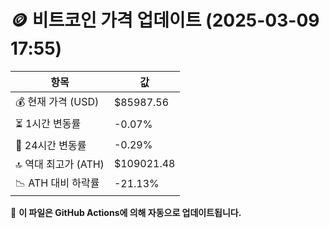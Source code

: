 # 🪙 비트코인 가격 업데이트 (2025-03-09 17:55)

| 항목                | 값 |
|--------------------|----------------|
| 💰 현재 가격 (USD) | $85987.56 |
| ⏳ 1시간 변동률    | -0.07% |
| 📆 24시간 변동률   | -0.29% |
| 🔝 역대 최고가 (ATH) | $109021.48 |
| 📉 ATH 대비 하락률 | -21.13% |

🔄 **이 파일은 GitHub Actions에 의해 자동으로 업데이트됩니다.**
